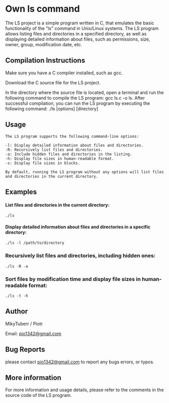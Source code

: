 # Own ls command
The LS project is a simple program written in C, that emulates the basic functionality of the "ls" command in Unix/Linux systems. 
The LS program allows listing files and directories in a specified directory, as well as displaying detailed information about files, such as permissions, size, owner, group, modification date, etc.
## Compilation Instructions
Make sure you have a C compiler installed, such as gcc.

Download the C source file for the LS project.

In the directory where the source file is located, open a terminal and run the following command to compile the LS program: gcc ls.c -o ls.
After successful compilation, you can run the LS program by executing the following command: ./ls [options] [directory]
## Usage
```
The LS program supports the following command-line options:

-l: Display detailed information about files and directories.
-R: Recursively list files and directories.
-a: Include hidden files and directories in the listing.
-h: Display file sizes in human-readable format.
-s: Display file sizes in blocks.

By default, running the LS program without any options will list files and directories in the current directory.
```
## Examples

#### List files and directories in the current directory:</p>
```
./ls
```
#### Display detailed information about files and directories in a specific directory: 
```
./ls -l /path/to/directory
```
### Recursively list files and directories, including hidden ones: 
```
./ls -R -a
```
### Sort files by modification time and display file sizes in human-readable format: 
```
./ls -t -h
```
## Author
MikyTuberr / Piotr

Email: pio1342@gmail.com
## Bug Reports
please contact pio1342@gmail.com to report any bugs errors, or typos.
## More information
For more information and usage details, please refer to the comments in the source code of the LS program.
